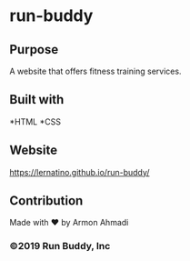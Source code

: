 # run-buddy

## Purpose
A website that offers fitness training services.

##  Built  with
*HTML
*CSS

## Website
https://lernatino.github.io/run-buddy/

## Contribution
Made with ❤️ by Armon Ahmadi

### ©️2019 Run Buddy, Inc 
